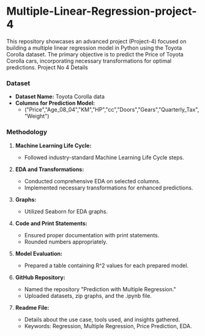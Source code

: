 # Multiple-Linear-Regression-project-4
This repository showcases an advanced project (Project-4) focused on building a multiple linear regression model in Python using the Toyota Corolla dataset. The primary objective is to predict the Price of Toyota Corolla cars, incorporating necessary transformations for optimal predictions.
Project No 4 Details

### Dataset

- **Dataset Name:** Toyota Corolla data
- **Columns for Prediction Model:**
  - ("Price","Age_08_04","KM","HP","cc","Doors","Gears","Quarterly_Tax","Weight")

### Methodology

1. **Machine Learning Life Cycle:**
   - Followed industry-standard Machine Learning Life Cycle steps.

2. **EDA and Transformations:**
   - Conducted comprehensive EDA on selected columns.
   - Implemented necessary transformations for enhanced predictions.

3. **Graphs:**
   - Utilized Seaborn for EDA graphs.

4. **Code and Print Statements:**
   - Ensured proper documentation with print statements.
   - Rounded numbers appropriately.

5. **Model Evaluation:**
   - Prepared a table containing R^2 values for each prepared model.

6. **GitHub Repository:**
   - Named the repository "Prediction with Multiple Regression."
   - Uploaded datasets, zip graphs, and the .ipynb file.

7. **Readme File:**
   - Details about the use case, tools used, and insights gathered.
   - Keywords: Regression, Multiple Regression, Price Prediction, EDA.
